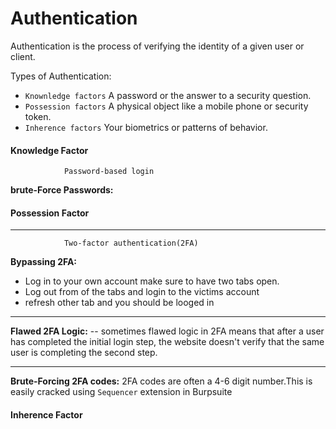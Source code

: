 # Authentication
Authentication is the process of verifying the identity of a given user or client.

Types of Authentication:
- `Knownledge factors` A password or the answer to a security question. 
- `Possession factors` A physical object like a mobile phone or security token.
- `Inherence factors` Your biometrics or patterns of behavior.

<!-- -->

#### Knowledge Factor

				Password-based login
**brute-Force Passwords:**

#### Possession Factor
----

				Two-factor authentication(2FA)
**Bypassing 2FA:**
- Log in to your own account make sure to have two tabs open.
- Log out from of the tabs and login to the victims account
- refresh other tab and you should be looged in 
<!-- -->
-----
 **Flawed 2FA Logic:**
-- sometimes flawed logic in 2FA means that after a user has completed the initial login step, the website doesn't verify that the same user is completing the second step.

-----
**Brute-Forcing 2FA codes:**
2FA codes are often a 4-6 digit number.This is easily cracked using `Sequencer` extension in Burpsuite

#### Inherence Factor